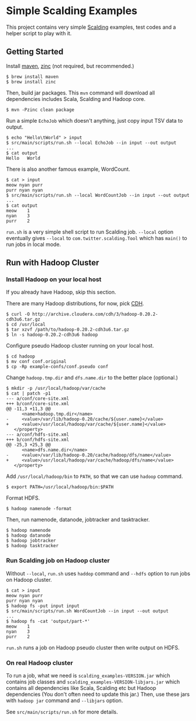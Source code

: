 Simple Scalding Examples
========================

This project contains very simple [Scalding](https://github.com/twitter/scalding) examples, test codes and a helper script to play with it.

Getting Started
---------------

Install [maven](http://maven.apache.org/), [zinc](https://github.com/typesafehub/zinc) (not required, but recommended.)

    $ brew install maven
    $ brew install zinc

Then, build jar packages. This ``mvn`` command will download all dependencies includes Scala, Scalding and Hadoop core.

    $ mvn -Pzinc clean package

Run a simple ``EchoJob`` which doesn't anything, just copy input TSV data to output.

    $ echo "Hello\tWorld" > input
    $ src/main/scripts/run.sh --local EchoJob --in input --out output
    ...
    $ cat output
    Hello	World

There is also another famous example, WordCount.

    $ cat > input
    meow nyan purr
    purr nyan nyan
    $ src/main/scripts/run.sh --local WordCountJob --in input --out output
    ...
    $ cat output
    meow	1
    nyan	3
    purr	2

``run.sh`` is a very simple shell script to run Scalding job.
``--local`` option eventually gives ``--local`` to ``com.twitter.scalding.Tool`` which has ``main()`` to run jobs in local mode.

Run with Hadoop Cluster
-----------------------

### Install Hadoop on your local host

If you already have Hadoop, skip this section.

There are many Hadoop distributions, for now, pick [CDH](http://www.cloudera.com/content/cloudera/en/products/cdh.html).

    $ curl -O http://archive.cloudera.com/cdh/3/hadoop-0.20.2-cdh3u6.tar.gz
    $ cd /usr/local
    $ tar xzvf /path/to/hadoop-0.20.2-cdh3u6.tar.gz
    $ ln -s hadoop-0.20.2-cdh3u6 hadoop

Configure pseudo Hadoop cluster running on your local host.

    $ cd hadoop
    $ mv conf conf.original
    $ cp -Rp example-confs/conf.pseudo conf

Change `hadoop.tmp.dir` and `dfs.name.dir` to the better place (optional.)

    $ mkdir -p /usr/local/hadoop/var/cache
    $ cat | patch -p1
    --- a/conf/core-site.xml
    +++ b/conf/core-site.xml
    @@ -11,3 +11,3 @@
          <name>hadoop.tmp.dir</name>
    -     <value>/var/lib/hadoop-0.20/cache/${user.name}</value>
    +     <value>/usr/local/hadoop/var/cache/${user.name}</value>
       </property>
    --- a/conf/hdfs-site.xml
    +++ b/conf/hdfs-site.xml
    @@ -25,3 +25,3 @@
          <name>dfs.name.dir</name>
    -     <value>/var/lib/hadoop-0.20/cache/hadoop/dfs/name</value>
    +     <value>/usr/local/hadoop/var/cache/hadoop/dfs/name</value>
       </property>

Add ``/usr/local/hadoop/bin`` to ``PATH``, so that we can use ``hadoop`` command.

    $ export PATH=/usr/local/hadoop/bin:$PATH

Format HDFS.

    $ hadoop namenode -format

Then, run namenode, datanode, jobtracker and tasktracker.

    $ hadoop namenode
    $ hadoop datanode
    $ hadoop jobtracker
    $ hadoop tasktracker

### Run Scalding job on Hadoop cluster

Without ``--local``, ``run.sh`` uses ``haddop`` command and ``--hdfs`` option to run jobs on Hadoop cluster.

    $ cat > input
    meow nyan purr
    purr nyan nyan
    $ hadoop fs -put input input
    $ src/main/scripts/run.sh WordCountJob --in input --out output
    ...
    $ hadoop fs -cat 'output/part-*'
    meow	1
    nyan	3
    purr	2

``run.sh`` runs a job on Hadoop pseudo cluster then write output on HDFS.

### On real Hadoop cluster

To run a job, what we need is ``scalding_examples-VERSION.jar`` which contains job classes and ``scalding_examples-VERSION-libjars.jar`` which contains all dependencies like Scala, Scalding etc but Hadoop dependencies (You don't often need to update this jar.) Then, use these jars with ``hadoop jar`` command and ``--libjars`` option.

See ``src/main/scripts/run.sh`` for more details.